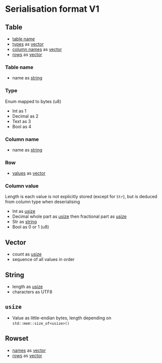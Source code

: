 # Serialisation format V1

## Table
- [table name](#table-name)
- [types](#type) as [vector](#vector)
- [column names](#column-name) as [vector](#vector)
- [rows](#row) as [vector](#vector)

### Table name
- name as [string](#string)

### Type
Enum mapped to bytes (u8)
- Int as 1
- Decimal as 2
- Text as 3
- Bool as 4

### Column name
- name as [string](#string)

### Row
- [values](#column-value) as [vector](#vector)

### Column value
Length is each value is not explicitly stored (except for `Str`), but is deduced from column type when deserialising
- Int as [usize](#usize)
- Decimal whole part as [usize](#usize) then fractional part as [usize](#usize)
- Str as [string](#string)
- Bool as 0 or 1 (u8)

## Vector
- count as [usize](#usize)
- sequence of all values in order

## String
- length as [usize](#usize)
- characters as UTF8

## `usize`
- Value as little-endian bytes, length depending on `std::mem::size_of<usize>()`

## Rowset
- [names](#column-name) as [vector](#vector)
- [rows](#row) as [vector](#vector)

